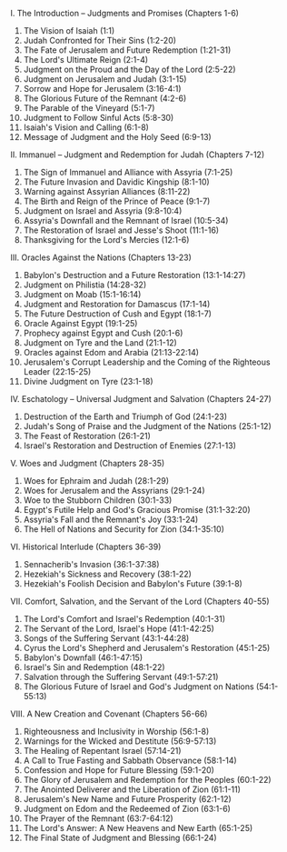 I. The Introduction – Judgments and Promises (Chapters 1-6)

1. The Vision of Isaiah (1:1)
2. Judah Confronted for Their Sins (1:2-20)
3. The Fate of Jerusalem and Future Redemption (1:21-31)
4. The Lord's Ultimate Reign (2:1-4)
5. Judgment on the Proud and the Day of the Lord (2:5-22)
6. Judgment on Jerusalem and Judah (3:1-15)
7. Sorrow and Hope for Jerusalem (3:16-4:1)
8. The Glorious Future of the Remnant (4:2-6)
9. The Parable of the Vineyard (5:1-7)
10. Judgment to Follow Sinful Acts (5:8-30)
11. Isaiah's Vision and Calling (6:1-8)
12. Message of Judgment and the Holy Seed (6:9-13)

II. Immanuel – Judgment and Redemption for Judah (Chapters 7-12)

1. The Sign of Immanuel and Alliance with Assyria (7:1-25)
2. The Future Invasion and Davidic Kingship (8:1-10)
3. Warning against Assyrian Alliances (8:11-22)
4. The Birth and Reign of the Prince of Peace (9:1-7)
5. Judgment on Israel and Assyria (9:8-10:4)
6. Assyria's Downfall and the Remnant of Israel (10:5-34)
7. The Restoration of Israel and Jesse's Shoot (11:1-16)
8. Thanksgiving for the Lord's Mercies (12:1-6)

III. Oracles Against the Nations (Chapters 13-23)

1. Babylon's Destruction and a Future Restoration (13:1-14:27)
2. Judgment on Philistia (14:28-32)
3. Judgment on Moab (15:1-16:14)
4. Judgment and Restoration for Damascus (17:1-14)
5. The Future Destruction of Cush and Egypt (18:1-7)
6. Oracle Against Egypt (19:1-25)
7. Prophecy against Egypt and Cush (20:1-6)
8. Judgment on Tyre and the Land (21:1-12)
9. Oracles against Edom and Arabia (21:13-22:14)
10. Jerusalem's Corrupt Leadership and the Coming of the Righteous Leader (22:15-25)
11. Divine Judgment on Tyre (23:1-18)

IV. Eschatology – Universal Judgment and Salvation (Chapters 24-27)

1. Destruction of the Earth and Triumph of God (24:1-23)
2. Judah's Song of Praise and the Judgment of the Nations (25:1-12)
3. The Feast of Restoration (26:1-21)
4. Israel's Restoration and Destruction of Enemies (27:1-13)

V. Woes and Judgment (Chapters 28-35)

1. Woes for Ephraim and Judah (28:1-29)
2. Woes for Jerusalem and the Assyrians (29:1-24)
3. Woe to the Stubborn Children (30:1-33)
4. Egypt's Futile Help and God's Gracious Promise (31:1-32:20)
5. Assyria's Fall and the Remnant's Joy (33:1-24)
6. The Hell of Nations and Security for Zion (34:1-35:10)

VI. Historical Interlude (Chapters 36-39)

1. Sennacherib's Invasion (36:1-37:38)
2. Hezekiah's Sickness and Recovery (38:1-22)
3. Hezekiah's Foolish Decision and Babylon's Future (39:1-8)

VII. Comfort, Salvation, and the Servant of the Lord (Chapters 40-55)

1. The Lord's Comfort and Israel's Redemption (40:1-31)
2. The Servant of the Lord, Israel's Hope (41:1-42:25)
3. Songs of the Suffering Servant (43:1-44:28)
4. Cyrus the Lord's Shepherd and Jerusalem's Restoration (45:1-25)
5. Babylon's Downfall (46:1-47:15)
6. Israel's Sin and Redemption (48:1-22)
7. Salvation through the Suffering Servant (49:1-57:21)
8. The Glorious Future of Israel and God's Judgment on Nations (54:1-55:13)

VIII. A New Creation and Covenant (Chapters 56-66)

1. Righteousness and Inclusivity in Worship (56:1-8)
2. Warnings for the Wicked and Destitute (56:9-57:13)
3. The Healing of Repentant Israel (57:14-21)
4. A Call to True Fasting and Sabbath Observance (58:1-14)
5. Confession and Hope for Future Blessing (59:1-20)
6. The Glory of Jerusalem and Redemption for the Peoples (60:1-22)
7. The Anointed Deliverer and the Liberation of Zion (61:1-11)
8. Jerusalem's New Name and Future Prosperity (62:1-12)
9. Judgment on Edom and the Redeemed of Zion (63:1-6)
10. The Prayer of the Remnant (63:7-64:12)
11. The Lord's Answer: A New Heavens and New Earth (65:1-25)
12. The Final State of Judgment and Blessing (66:1-24)
